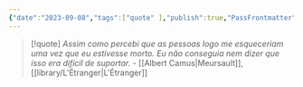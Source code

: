 ```yaml
---
{"date":"2023-09-08","tags":["quote" ],"publish":true,"PassFrontmatter":true}
---
```


> [!quote] *Assim como percebi que as pessoas logo me esqueceriam uma vez que eu estivesse morto. Eu não conseguia nem dizer que isso era difícil de suportar.*
> \- [[Albert Camus\|Meursault]], [[library/L'Étranger\|L'Étranger]]

